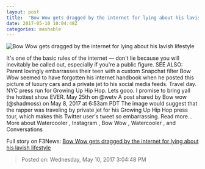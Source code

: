```yaml
---
layout: post
title:  "Bow Wow gets dragged by the internet for lying about his lavish lifestyle"
date: 2017-05-10 10:04:48Z
categories: mashable
---
```


![Bow Wow gets dragged by the internet for lying about his lavish lifestyle](http://i.amz.mshcdn.com/gY4jViuiSpomEW7Qwo9Q6HKX8Eo=/1200x630/2017%2F05%2F10%2F29%2Fdb9c1dbef15c47daa5094b416bdbab30.6b2be.jpg)

It's one of the basic rules of the internet — don't lie because you will inevitably be called out, especially if you're a public figure. SEE ALSO: Parent lovingly embarrasses their teen with a custom Snapchat filter Bow Wow seemed to have forgotten his internet handbook when he posted this picture of luxury cars and a private jet to his social media feeds. Travel day. NYC press run for Growing Up Hip Hop. Lets gooo. I promise to bring yall the hottest show EVER. May 25th on @wetv A post shared by Bow wow (@shadmoss) on May 8, 2017 at 6:53am PDT The image would suggest that the rapper was traveling by private jet for his Growing Up Hip Hop press tour, which makes this Twitter user's tweet so embarrassing. Read more... More about Watercooler , Instagram , Bow Wow , Watercooler , and Conversations


Full story on F3News: [Bow Wow gets dragged by the internet for lying about his lavish lifestyle](http://www.f3nws.com/n/N2d4rB)

> Posted on: Wednesday, May 10, 2017 3:04:48 PM

